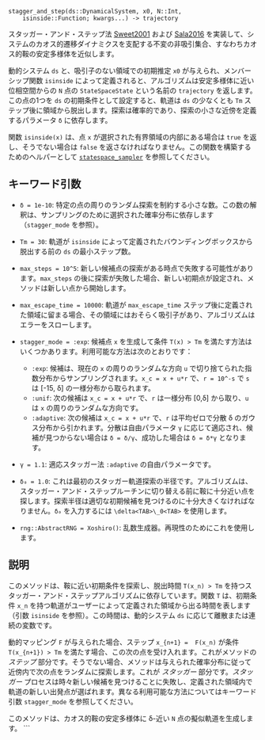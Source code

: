 ```
stagger_and_step(ds::DynamicalSystem, x0, N::Int, 
    isinside::Function; kwargs...) -> trajectory
```

スタッガー・アンド・ステップ法 [Sweet2001](@cite) および [Sala2016](@cite) を実装して、システムのカオス的遷移ダイナミクスを支配する不変の非吸引集合、すなわちカオス的鞍の安定多様体を近似します。

動的システム `ds` と、吸引子のない領域での初期推定 `x0` が与えられ、メンバーシップ関数 `isinside` によって定義されると、アルゴリズムは安定多様体に近い位相空間からの `N` 点の `StateSpaceState` という名前の `trajectory` を返します。この点の1つを `ds` の初期条件として設定すると、軌道は `ds` の少なくとも `Tm` ステップ後に領域から脱出します。探索は確率的であり、探索の小さな近傍を定義するパラメータ `δ` に依存します。

関数 `isinside(x)` は、点 `x` が選択された有界領域の内部にある場合は `true` を返し、そうでない場合は `false` を返さなければなりません。この関数を構築するためのヘルパーとして [`statespace_sampler`](@ref) を参照してください。

## キーワード引数

  * `δ = 1e-10`: 特定の点の周りのランダム探索を制約する小さな数。この数の解釈は、サンプリングのために選択された確率分布に依存します（`stagger_mode` を参照）。
  * `Tm = 30`: 軌道が `isinside` によって定義されたバウンディングボックスから脱出する前の `ds` の最小ステップ数。
  * `max_steps = 10^5`: 新しい候補点の探索がある時点で失敗する可能性があります。`max_steps` の後に探索が失敗した場合、新しい初期点が設定され、メソッドは新しい点から開始します。
  * `max_escape_time = 10000`: 軌道が `max_escape_time` ステップ後に定義された領域に留まる場合、その領域にはおそらく吸引子があり、アルゴリズムはエラーをスローします。
  * `stagger_mode = :exp`: 候補点 `x` を生成して条件 `T(x) > Tm` を満たす方法はいくつかあります。利用可能な方法は次のとおりです：

      * `:exp`: 候補は、現在の `x` の周りのランダムな方向 `u` で切り捨てられた指数分布からサンプリングされます。`x_c = x + u*r` で、`r = 10^-s` で `s` は [-15, δ] の一様分布から取られます。
      * `:unif`: 次の候補は `x_c = x + u*r` で、`r` は一様分布 [0,δ] から取り、`u` は `x` の周りのランダムな方向です。
      * `:adaptive`: 次の候補は `x_c = x + u*r` で、`r` は平均ゼロで分散 δ のガウス分布から引かれます。分散は自由パラメータ `γ` に応じて適応され、候補が見つからない場合は `δ = δ/γ`、成功した場合は `δ = δ*γ` となります。
  * `γ = 1.1`: 適応スタッガー法 `:adaptive` の自由パラメータです。
  * `δ₀ = 1.0`: これは最初のスタッガー軌道探索の半径です。アルゴリズムは、スタッガー・アンド・ステップルーチンに切り替える前に鞍に十分近い点を探します。探索半径は適切な初期候補を見つけるのに十分大きくなければなりません。`δ₀` を入力するには `\delta<TAB>\_0<TAB>` を使用します。
  * `rng::AbstractRNG = Xoshiro()`: 乱数生成器。再現性のためにこれを使用します。

## 説明

このメソッドは、鞍に近い初期条件を探索し、脱出時間 `T(x_n) > Tm` を持つスタッガー・アンド・ステップアルゴリズムに依存しています。関数 `T` は、初期条件 `x_n` を持つ軌道がユーザーによって定義された領域から出る時間を表します（引数 `isinside` を参照）。この時間は、動的システム `ds` に応じて離散または連続の変数です。

動的マッピング `F` が与えられた場合、ステップ `x_{n+1} =  F(x_n)` が条件 `T(x_{n+1}) > Tm` を満たす場合、この次の点を受け入れます。これがメソッドの *ステップ* 部分です。そうでない場合、メソッドは与えられた確率分布に従って近傍内で次の点をランダムに探索します。これが *スタッガー* 部分です。*スタッガー* プロセスは時々新しい候補を見つけることに失敗し、定義された領域内で軌道の新しい出発点が選ばれます。異なる利用可能な方法についてはキーワード引数 `stagger_mode` を参照してください。

このメソッドは、カオス的鞍の安定多様体に δ-近い `N` 点の擬似軌道を生成します。 ```
